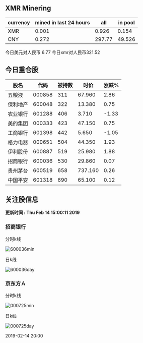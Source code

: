 ## XMR Minering

|currency|mined in last 24 hours|all|in pool|
|---|---|---|---|
|XMR|0.001|0.926|0.154|
|CNY|0.272|297.77|49.526|

今日美元对人民币 6.77	今日xmr对人民币321.52


## 今日重仓股 

|股名|代码|被持数|时价|涨跌%|
|---|---|---|---|---|
|五粮液|000858|311|67.960|2.86|
|保利地产|600048|322|13.380|0.75|
|农业银行|601288|406|3.710|-1.33|
|美的集团|000333|423|47.150|0.75|
|工商银行|601398|442|5.650|-1.05|
|格力电器|000651|504|44.350|1.93|
|伊利股份|600887|519|25.980|1.88|
|招商银行|600036|530|29.860|0.07|
|贵州茅台|600519|658|737.160|0.26|
|中国平安|601318|690|65.100|0.12|

## 关注股信息
**更新时间 : Thu Feb 14 15:00:11 2019**
### 招商银行 
分时k线

![600036min](http://image.sinajs.cn/newchart/min/n/sh600036.gif)

日k线

![600036day](http://image.sinajs.cn/newchart/daily/n/sh600036.gif)

### 京东方Ａ 
分时k线

![000725min](http://image.sinajs.cn/newchart/min/n/sz000725.gif)

日k线

![000725day](http://image.sinajs.cn/newchart/daily/n/sz000725.gif)

2019-02-14 20:00